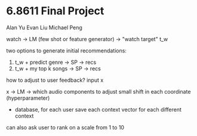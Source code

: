 # 6.8611 Final Project

Alan Yu Evan Liu Michael Peng

watch -> LM (few shot or feature generator) -> "watch target" t_w

two options to generate initial recommendations:

1. t_w + predict genre -> SP -> recs
2. t_w + my top k songs -> SP -> recs

how to adjust to user feedback? input x

x -> LM -> which audio components to adjust
small shift in each coordinate (hyperparameter)
- database, for each user save 
                each context vector for each different context

can also ask user to rank on a scale from 1 to 10
